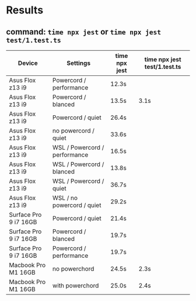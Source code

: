 # Results

## command: `time npx jest` or `time npx jest test/1.test.ts`

| Device              | Settings                      | time npx jest | time npx jest test/1.test.ts |
| ------------------- | ----------------------------- | ------------- | ---------------------------- |
| Asus Flox z13 i9    | Powercord / performance       | 12.3s         |                              |
| Asus Flox z13 i9    | Powercord / blanced           | 13.5s         | 3.1s                         |
| Asus Flox z13 i9    | Powercord / quiet             | 26.4s         |                              |
| Asus Flox z13 i9    | no powercord / quiet          | 33.6s         |                              |
| Asus Flox z13 i9    | WSL / Powercord / performance | 16.5s         |                              |
| Asus Flox z13 i9    | WSL / Powercord / blanced     | 13.8s         |                              |
| Asus Flox z13 i9    | WSL / Powercord / quiet       | 36.7s         |                              |
| Asus Flox z13 i9    | WSL / no powercord / quiet    | 29.2s         |                              |
| Surface Pro 9 i7 16GB |  Powercord / quiet             | 21.4s | |
| Surface Pro 9 i7 16GB |  Powercord / blanced             | 19.7s | |
| Surface Pro 9 i7 16GB |  Powercord / performance             | 19.7s | |
| Macbook Pro M1 16GB | no powerchord                 | 24.5s         | 2.3s                         |
| Macbook Pro M1 16GB | with powerchord               | 25.0s         | 2.4s                         |

